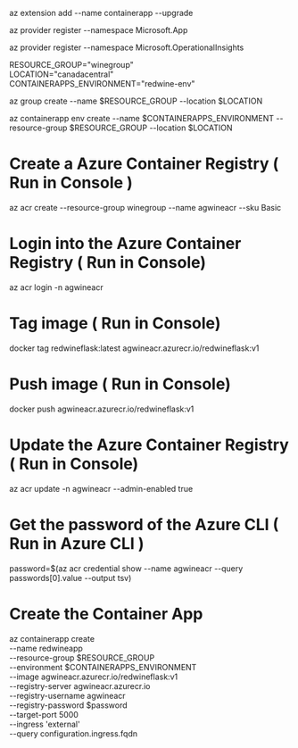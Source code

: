 az extension add --name containerapp --upgrade

az provider register --namespace Microsoft.App

az provider register --namespace Microsoft.OperationalInsights       

RESOURCE_GROUP="winegroup"         
LOCATION="canadacentral"                 
CONTAINERAPPS_ENVIRONMENT="redwine-env"  

az group create --name $RESOURCE_GROUP --location $LOCATION

az containerapp env create --name $CONTAINERAPPS_ENVIRONMENT --resource-group $RESOURCE_GROUP --location $LOCATION

# Create a Azure Container Registry   ( Run in Console )   
az acr create --resource-group winegroup --name agwineacr --sku Basic 

# Login into the Azure Container Registry ( Run in Console)     
az acr login -n agwineacr   

# Tag image ( Run in Console)      

docker tag redwineflask:latest agwineacr.azurecr.io/redwineflask:v1   

# Push image ( Run in Console)    
docker push agwineacr.azurecr.io/redwineflask:v1

# Update the  Azure Container Registry ( Run in Console) 
az acr update -n agwineacr --admin-enabled true       

# Get the password of the Azure CLI ( Run in Azure CLI )   
password=$(az acr credential show --name agwineacr --query passwords[0].value --output tsv)

# Create the Container App           
az containerapp create \
--name redwineapp \
--resource-group $RESOURCE_GROUP \
--environment $CONTAINERAPPS_ENVIRONMENT \
--image agwineacr.azurecr.io/redwineflask:v1  \
--registry-server agwineacr.azurecr.io \
--registry-username agwineacr \
--registry-password $password  \
--target-port 5000 \
--ingress 'external' \
--query configuration.ingress.fqdn
